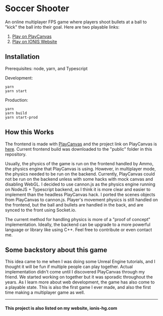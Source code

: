 # Soccer Shooter

An online multiplayer FPS game where players shoot bullets at a ball to "kick" the ball into their goal. Here are two playable links:
1. [Play on PlayCanvas](https://playcanv.as/p/h9FzL0Ep/)
1. [Play on IONIS Website](https://socshoot.ionis-hg.com)

## Installation
Prerequisites: node, yarn, and Typescript

Development:
```
yarn
yarn start
```
Production:
```
yarn
yarn build
yarn start-prod
```

## How this Works
The frontend is made with [PlayCanvas](https://playcanvas.com) and the project link on PlayCanvas is [here](https://playcanvas.com/project/515987/overview/soccer-shooter). Current frontend build was downloaded to the "public" folder in this repository.

Usually, the physics of the game is run on the frontend handled by Ammo, the physics engine that PlayCanvas is using. However, in multiplayer mode, the physics needed to be run on the backend. Currently, PlayCanvas could not be run on the backend unless with some hacks with mock canvas and disabling WebGL. I decided to use cannon.js as the physics engine running on NodeJS + Typescript backend, as I think it is more clear and easier to implement than the headless PlayCanvas hack. I ported the scenes objects from PlayCanvas to cannon.js. Player's movement physics is still handled on the frontend, but the ball and bullets are handled in the back, and are synced to the front using Socket.io.

The current method for handling physics is more of a "proof of concept" implementation. Ideally, the backend can be upgrade to a more powerful language or library like using C++. Feel free to contribute or even contact me.

## Some backstory about this game
This idea came to me when I was doing some Unreal Engine tutorials, and I thought it will be fun if multiple people can play together. Actual implementation didn't come until I discovered PlayCanvas through my friend. We started working on together but it was sporadic throughout the years. As I learn more about web development, the game has also come to a playable state. This is also the first game I ever made, and also the first time making a multiplayer game as well. 

---
#### This project is also listed on my website, ionis-hg.com

